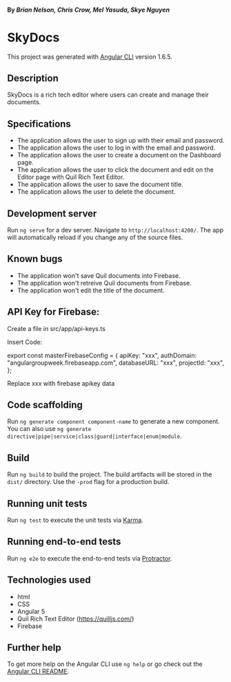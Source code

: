 #### By _**Brian Nelson, Chris Crow, Mel Yasuda, Skye Nguyen**_

# SkyDocs

This project was generated with [Angular CLI](https://github.com/angular/angular-cli) version 1.6.5.

## Description

SkyDocs is a rich tech editor where users can create and manage their documents.

## Specifications

* The application allows the user to sign up with their email and password.
* The application allows the user to log in with the email and password.
* The application allows the user to create a document on the Dashboard page.
* The application allows the user to click the document and edit on the Editor page with Quil Rich Text Editor.
* The application allows the user to save the document title.
* The application allows the user to delete the document.

## Development server

Run `ng serve` for a dev server. Navigate to `http://localhost:4200/`. The app will automatically reload if you change any of the source files.

## Known bugs

* The application won't save Quil documents into Firebase.
* The application won't retreive Quil documents from Firebase.
* The application won't edit the title of the document.

## API Key for Firebase:

Create a file in src/app/api-keys.ts

Insert Code:

export const masterFirebaseConfig = {
    apiKey: "xxx",
    authDomain: "angulargroupweek.firebaseapp.com",
    databaseURL: "xxx",
    projectId: "xxx",
  };

Replace xxx with firebase apikey data

## Code scaffolding

Run `ng generate component component-name` to generate a new component. You can also use `ng generate directive|pipe|service|class|guard|interface|enum|module`.

## Build

Run `ng build` to build the project. The build artifacts will be stored in the `dist/` directory. Use the `-prod` flag for a production build.

## Running unit tests

Run `ng test` to execute the unit tests via [Karma](https://karma-runner.github.io).

## Running end-to-end tests

Run `ng e2e` to execute the end-to-end tests via [Protractor](http://www.protractortest.org/).

## Technologies used

* html
* CSS
* Angular 5
* Quil Rich Text Editor (https://quilljs.com/)
* Firebase

## Further help

To get more help on the Angular CLI use `ng help` or go check out the [Angular CLI README](https://github.com/angular/angular-cli/blob/master/README.md).

